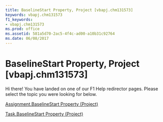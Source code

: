 ```yaml
---
title: BaselineStart Property, Project [vbapj.chm131573]
keywords: vbapj.chm131573
f1_keywords:
- vbapj.chm131573
ms.prod: office
ms.assetid: 581a5d70-2ac5-4f4c-ad00-a10b31c92764
ms.date: 06/08/2017
---
```



# BaselineStart Property, Project [vbapj.chm131573]

Hi there! You have landed on one of our F1 Help redirector pages. Please select the topic you were looking for below.

[Assignment.BaselineStart Property (Project)](http://msdn.microsoft.com/library/95586824-b281-cefd-c360-f8a951c86088%28Office.15%29.aspx)

[Task.BaselineStart Property (Project)](http://msdn.microsoft.com/library/08304889-56e9-edfd-480a-f0119343c2d6%28Office.15%29.aspx)


